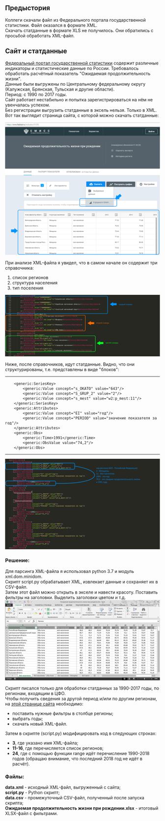 ## Предыстория
Коллеги скачали файл из Федерального портала государственной статистики. Файл оказался в формате XML.  
Скачать статданные в формате XLS не получилось. Они обратились с просьбой обработать XML-файл.  

## Сайт и статданные
[Федеральный портал государственной статистики][1] содержит различные индикаторы и статистические данные по России.
Требовалось обработать расчётный показатель "Ожидаемая продолжительность жизни".  
Данные были выгружены по Центральному федеральному округу (Калужская, Брянская, Тульская и другие области).  
Период: с 1990 по 2017 годы.  
Сайт работает нестабильно и попытка зарегистрироваться на нём не увенчалась успехом.  
Без регистрации выгрузить статданные в эксель нельзя. Только в XML.  
Вот так выглядит страница сайта, с которой можно скачать статданные:

![Image alt](https://github.com/valerymamontov/screenshots/blob/master/fedstat-001.png)

При анализе XML-файла я увидел, что в самом начале он содержит три справочника:
1. список регионов
2. структура населения
3. тип поселения

![Image alt](https://github.com/valerymamontov/screenshots/blob/master/fedstat-002.png)

Ниже, после справочников, идут статданные. Видно, что они структурированы, т.е. представлены в виде "блоков":

---
		<generic:SeriesKey>
			<generic:Value concept="s_OKATO" value="643"/>
			<generic:Value concept="S_GRUP_2" value="2"/>
			<generic:Value concept="s_mest" value="w2:p_mest:11"/>
		</generic:SeriesKey>
		<generic:Attributes>
			<generic:Value concept="EI" value="год"/>
			<generic:Value concept="PERIOD" value="значение показателя за год"/>
		</generic:Attributes>
		<generic:Obs>
			<generic:Time>1991</generic:Time>
			<generic:ObsValue value="74,2"/>
		</generic:Obs>
---

![Image alt](https://github.com/valerymamontov/screenshots/blob/master/fedstat-003.png)

### Решение:
Для парсинга XML-файла я использовал python 3.7 и модуль xml.dom.minidom.  
Скрипт script.py обрабатывает XML, извлекает данные и сохраняет их в CSV-файл.  
Затем этот файл можно открыть в экселе и навести красоту. Поставить фильтры на заголовки. Выделить заголовки цветом и т.д.
![Image alt](https://github.com/valerymamontov/screenshots/blob/master/fedstat-004.png)

Скрипт писался только для обработки статданных за 1990-2017 годы, по регионам, входящим в ЦФО.  
Чтобы получить сведения за другой период и/или по другим регионам, на [этой странице сайта][2] необходимо:
- поставить нужные фильтры в столбце регионы;
- выбрать годы;
- скачать новый XML-файл.

Затем в скрипте (script.py) модифицировать код в следующих строках:
- __3__, где указано имя XML-файла;
- __11-16__, где перечисляется список регионов;
- __24__, где с помощью функции range идёт перечисление 1990-2018 годов (обращаю внимание, что последний 2018 год не идёт в расчёт).

### Файлы:
**data.xml** - исходный XML-файл, выгруженный с сайта;  
**script.py** - Python скрипт;  
**data.csv** - промежуточный CSV-файл, полученный после запуска скрипта;  
**Ожидаемая продолжительность жизни при рождении.xlsx** - итоговый XLSX-файл с фильтрами.  

[1]: https://fedstat.ru/
[2]: https://www.fedstat.ru/indicator/31293
